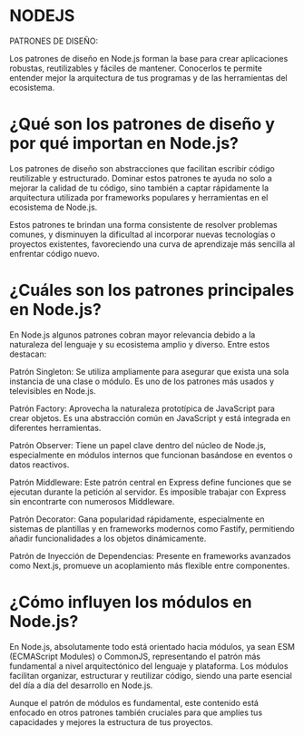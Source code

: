 # NODEJS

PATRONES DE DISEÑO:

Los patrones de diseño en Node.js forman la base para crear aplicaciones robustas, reutilizables y fáciles de mantener. Conocerlos te permite entender mejor la arquitectura de tus programas y de las herramientas del ecosistema. 

# ¿Qué son los patrones de diseño y por qué importan en Node.js?

Los patrones de diseño son abstracciones que facilitan escribir código reutilizable y estructurado. Dominar estos patrones te ayuda no solo a mejorar la calidad de tu código, sino también a captar rápidamente la arquitectura utilizada por frameworks populares y herramientas en el ecosistema de Node.js.

Estos patrones te brindan una forma consistente de resolver problemas comunes, y disminuyen la dificultad al incorporar nuevas tecnologías o proyectos existentes, favoreciendo una curva de aprendizaje más sencilla al enfrentar código nuevo.

# ¿Cuáles son los patrones principales en Node.js?

En Node.js algunos patrones cobran mayor relevancia debido a la naturaleza del lenguaje y su ecosistema amplio y diverso. Entre estos destacan:

Patrón Singleton: Se utiliza ampliamente para asegurar que exista una sola instancia de una clase o módulo. Es uno de los patrones más usados y televisibles en Node.js.

Patrón Factory: Aprovecha la naturaleza prototípica de JavaScript para crear objetos. Es una abstracción común en JavaScript y está integrada en diferentes herramientas.

Patrón Observer: Tiene un papel clave dentro del núcleo de Node.js, especialmente en módulos internos que funcionan basándose en eventos o datos reactivos.

Patrón Middleware: Este patrón central en Express define funciones que se ejecutan durante la petición al servidor. Es imposible trabajar con Express sin encontrarte con numerosos Middleware.

Patrón Decorator: Gana popularidad rápidamente, especialmente en sistemas de plantillas y en frameworks modernos como Fastify, permitiendo añadir funcionalidades a los objetos dinámicamente.

Patrón de Inyección de Dependencias: Presente en frameworks avanzados como Next.js, promueve un acoplamiento más flexible entre componentes.

# ¿Cómo influyen los módulos en Node.js?

En Node.js, absolutamente todo está orientado hacia módulos, ya sean ESM (ECMAScript Modules) o CommonJS, representando el patrón más fundamental a nivel arquitectónico del lenguaje y plataforma. Los módulos facilitan organizar, estructurar y reutilizar código, siendo una parte esencial del día a día del desarrollo en Node.js.

Aunque el patrón de módulos es fundamental, este contenido está enfocado en otros patrones también cruciales para que amplíes tus capacidades y mejores la estructura de tus proyectos.

